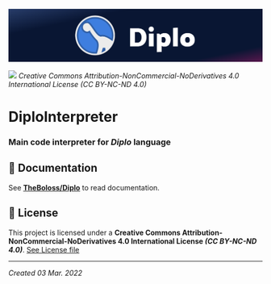 ![](assets/Banner.png)

![](https://licensebuttons.net/l/by-nc-nd/3.0/88x31.png)
*Creative Commons Attribution-NonCommercial-NoDerivatives 4.0 International License (CC BY-NC-ND 4.0)*

# DiploInterpreter
### Main code interpreter for *Diplo* language

## 📖 Documentation

See **[TheBoloss/Diplo](https://github.com/TheBoloss/Diplo)** to read documentation.

## 📃 License

This project is licensed under a **Creative Commons Attribution-NonCommercial-NoDerivatives 4.0 International License *(CC BY-NC-ND 4.0)***. [See License file](LICENSE)

---

*Created 03 Mar. 2022*